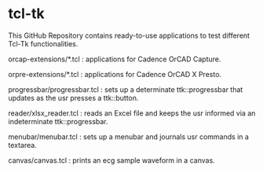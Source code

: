 # tcl-tk
This GitHub Repository contains ready-to-use applications to test different Tcl-Tk functionalities.

orcap-extensions/*.tcl : applications for Cadence OrCAD Capture.

orpre-extensions/*.tcl : applications for Cadence OrCAD X Presto.

progressbar/progressbar.tcl : sets up a determinate ttk::progressbar that updates as the usr presses a ttk::button. 

reader/xlsx_reader.tcl : reads an Excel file and keeps the usr informed via an indeterminate ttk::progressbar.

menubar/menubar.tcl : sets up a menubar and journals usr commands in a textarea.

canvas/canvas.tcl : prints an ecg sample waveform in a canvas.
